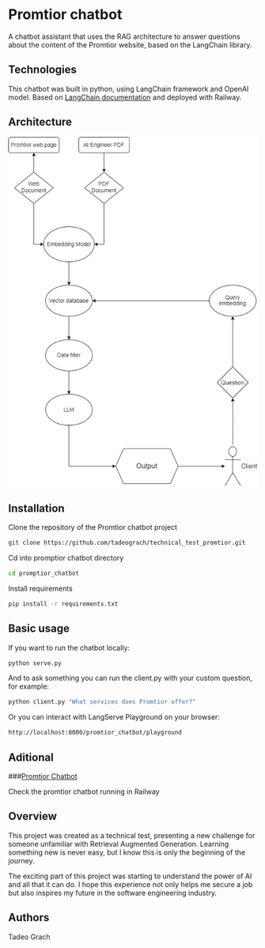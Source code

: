 # Promtior chatbot

A chatbot assistant that uses the RAG architecture to answer questions about the
content of the Promtior website, based on the LangChain library. 

## Technologies
This chatbot was built in python, using LangChain framework and OpenAI model. Based on [LangChain documentation](https://python.langchain.com/v0.1/docs/get_started/quickstart/) and deployed with Railway.
## Architecture
<img src="https://github.com/tadeograch/technical_test_promtior/blob/test/docs/promtior_chatbot_diagram.png/">

## Installation

Clone the repository of the Promtior chatbot project
```bash
git clone https://github.com/tadeograch/technical_test_promtior.git
```
Cd into promptior chatbot directory
```bash
cd promptior_chatbot
```
Install requirements
```bash
pip install -r requirements.txt
```
## Basic usage

If you want to run the chatbot locally:
```bash
python serve.py
```
And to ask something you can run the client.py with your custom question, for example:
```bash
python client.py "What services does Promtior offer?"
```
Or you can interact with LangServe Playground on your browser:
```bash
http://localhost:8000/promtior_chatbot/playground
```

## Aditional

###[Promtior Chatbot](https://technicaltestpromtior-production.up.railway.app/promtior_chatbot/playground/)

Check the promtior chatbot running in Railway

## Overview

This project was created as a technical test, presenting a new challenge for someone unfamiliar with Retrieval Augmented Generation. Learning something new is never easy, but I know this is only the beginning of the journey.

The exciting part of this project was starting to understand the power of AI and all that it can do. I hope this experience not only helps me secure a job but also inspires my future in the software engineering industry. 
## Authors

Tadeo Grach